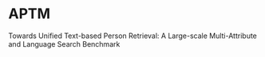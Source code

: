 # APTM
Towards Unified Text-based Person Retrieval: A Large-scale Multi-Attribute and Language Search Benchmark
